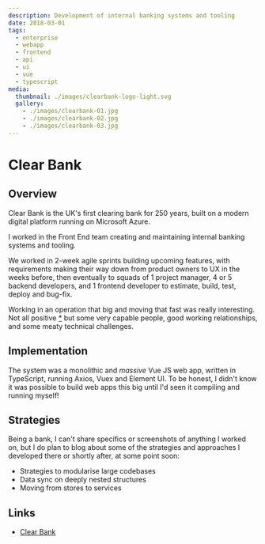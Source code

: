 ```yaml
---
description: Development of internal banking systems and tooling
date: 2018-03-01
tags:
  - enterprise
  - webapp
  - frontend
  - api
  - ui
  - vue
  - typescript
media:
  thumbnail: ./images/clearbank-logo-light.svg
  gallery:
    - ./images/clearbank-01.jpg
    - ./images/clearbank-02.jpg
    - ./images/clearbank-03.jpg
---
```


# Clear Bank

## Overview

Clear Bank is the UK's first clearing bank for 250 years, built on a modern digital platform running on Microsoft Azure.

I worked in the Front End team creating and maintaining internal banking systems and tooling.

We worked in 2-week agile sprints building upcoming features, with requirements making their way down from product owners to UX in the weeks before, then eventually to squads of 1 project manager, 4 or 5 backend developers, and 1 frontend developer to estimate, build, test, deploy and bug-fix.

Working in an operation that big and moving that fast was really interesting. Not all positive [*](https://www.glassdoor.co.uk/Reviews/Employee-Review-ClearBank-RVW23434145.htm) but some very capable people, good working relationships, and some meaty technical challenges.

## Implementation

The system was a monolithic and *massive* Vue JS web app, written in TypeScript, running Axios, Vuex and Element UI. To be honest, I didn't know it was possible to build web apps this big until I'd seen it compiling and running myself!

## Strategies

Being a bank, I can't share specifics or screenshots of anything I worked on, but I do plan to blog about some of the strategies and approaches I developed there or shortly after, at some point soon:

- Strategies to modularise large codebases
- Data sync on deeply nested structures
- Moving from stores to services


## Links

- [Clear Bank](https://clear.bank)

